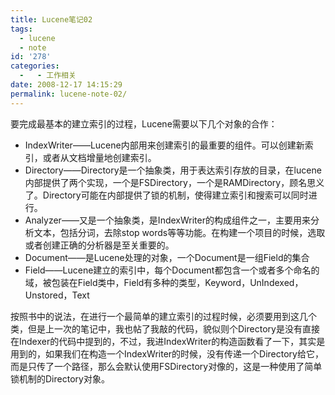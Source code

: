 ```yaml
---
title: Lucene笔记02
tags:
  - lucene
  - note
id: '278'
categories:
  -   - 工作相关
date: 2008-12-17 14:15:29
permalink: lucene-note-02/
---
```



<!-- more -->
要完成最基本的建立索引的过程，Lucene需要以下几个对象的合作：

*   IndexWriter——Lucene内部用来创建索引的最重要的组件。可以创建新索引，或者从文档增量地创建索引。
*   Directory——Directory是一个抽象类，用于表达索引存放的目录，在lucene内部提供了两个实现，一个是FSDirectory，一个是RAMDirectory，顾名思义了。Directory可能在内部提供了锁的机制，使得建立索引和搜索可以同时进行。
*   Analyzer——又是一个抽象类，是IndexWriter的构成组件之一，主要用来分析文本，包括分词，去除stop words等等功能。在构建一个项目的时候，选取或者创建正确的分析器是至关重要的。
*   Document——是Lucene处理的对象，一个Document是一组Field的集合
*   Field——Lucene建立的索引中，每个Document都包含一个或者多个命名的域，被包装在Field类中，Field有多种的类型，Keyword，UnIndexed，Unstored，Text

按照书中的说法，在进行一个最简单的建立索引的过程时候，必须要用到这几个类，但是上一次的笔记中，我也帖了我敲的代码，貌似则个Directory是没有直接在Indexer的代码中提到的，不过，我进IndexWriter的构造函数看了一下，其实是用到的，如果我们在构造一个IndexWriter的时候，没有传递一个Directory给它，而是只传了一个路径，那么会默认使用FSDirectory对像的，这是一种使用了简单锁机制的Directory对象。